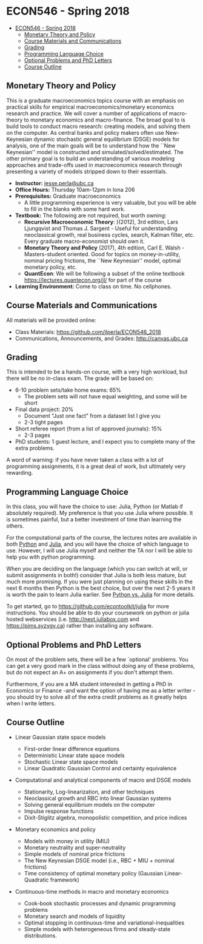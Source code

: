 # ECON546 - Spring 2018
- [ECON546 - Spring 2018](#econ546---spring-2018)
    - [Monetary Theory and Policy](#monetary-theory-and-policy)
    - [Course Materials and Communications](#course-materials-and-communications)
    - [Grading](#grading)
    - [Programming Language Choice](#programming-language-choice)
    - [Optional Problems and PhD Letters](#optional-problems-and-phd-letters)
    - [Course Outline](#course-outline)

## Monetary Theory and Policy
This is a graduate macroeconomics topics course with an emphasis on practical skills for empirical macroeconomics/monetary economics research and practice.  We will cover a number of applications of macro-theory to monetary economics and macro-finance.  The broad goal to is build tools to conduct macro research: creating models, and solving them on the computer.  As central banks and policy makers often use New-Keynesian dynamic stochastic general equilibrium (DSGE) models for analysis, one  of the main goals will be to understand how the ``New Keynesian'' model is constructed and simulated/solved/estimated.  The other primary goal is to build an understanding of various modeling approaches and trade-offs used in macroeconomics research through presenting a variety of models stripped down to their essentials.

- **Instructor:** jesse.perla@ubc.ca
- **Office Hours:** Thursday 10am-12pm in Iona 206
- **Prerequisites:** Graduate macroeconomics 
  - A little programming experience is very valuable, but you will be able to fill in the blanks with some hard work.
- **Textbook:** The following are not required, but worth owning:
  - **Recursive Macroeconomic Theory**: }(2012), 3rd edition, Lars Ljungqvist and Thomas J. Sargent - Useful for understanding neoclassical growth, real business cycles, search, Kalman filter, etc.  Every graduate macro-economist should own it.
  - **Monetary Theory and Policy** (2017), 4th edition, Carl E. Walsh - Masters-student oriented.  Good for topics on money-in-utility, nominal pricing frictions, the ``New Keynesian'' model, optimal monetary policy, etc.
  - **QuantEcon**: We will be following a subset of the online textbook https://lectures.quantecon.org/jl/ for part of the course
- **Learning Environment:** Come to class on time.   No cellphones.

## Course Materials and Communications
All materials will be provided online:
- Class Materials: https://github.com/jlperla/ECON546_2018
- Communications, Announcements, and Grades: http://canvas.ubc.ca

## Grading
This is intended to be a hands-on course, with a very high workload, but there will be no in-class exam.  The grade will be based on:

- 6-10 problem sets/take home exams: 65%
  - The problem sets will not have equal weighting, and some will be short
- Final data project: 20%
  - Document "Just one fact" from a dataset list I give you
  - 2-3 tight pages
- Short referee report (from a list of approved journals): 15\%
  - 2-3 pages
- PhD students: 1 guest lecture, and I expect you to complete many of the extra problems.

A word of warning: if you have never taken a class with a lot of programming assignments, it is a great deal of work, but ultimately very rewarding.

## Programming Language Choice

In this class, you will have the choice to use: Julia, Python (or Matlab if absolutely required).  My preference is that you use Julia where possible.  It is sometimes painful, but a better investment of time than learning the others.

For the computational parts of the course, the lectures notes are available in both [Python](https://lectures.quantecon.org/py/) and [Julia](https://lectures.quantecon.org/jl/), and you will have the choice of which language to use.  However, I will use Julia myself and neither the TA nor I will be able to help you with python programming.

When you are deciding on the language (which you can switch at will, or submit assignments in both!) consider that Julia is both less mature, but much more promising.  If you were just planning on using these skills in the next 6 months then Python is the best choice, but over the next 2-5 years it is worth the pain to learn Julia earlier.  See [Python vs. Julia](https://lectures.quantecon.org/about_lectures.html#python-or-julia) for more details.

To get started, go to https://github.com/econtoolkit/julia for more instructions.  You should be able to do your coursework on python or julia hosted webservices (i.e. http://next.juliabox.com and https://pims.syzygy.ca) rather than installing any software.

## Optional Problems and PhD Letters

On most of the problem sets, there will be a few `optional' problems.  You can get a very good mark in the class without doing any of these problems, but do not expect an A+ on assignments if you don't attempt them.

Furthermore, if you are a MA student interested in getting a PhD in Economics or Finance -and want the option of having me as a letter writer - you should try to solve all of the extra credit problems as it greatly helps when I write letters.

## Course Outline

- Linear Gaussian state space models

  - First-order linear difference equations
  - Deterministic Linear state space models
  - Stochastic Linear state space models
  - Linear Quadratic Gaussian Control and certainty equivalence

- Computational and analytical components of macro and DSGE models
  - Stationarity, Log-linearization, and other techniques
  - Neoclassical growth and RBC into linear Gaussian systems
  - Solving general equilibrium models on the computer
  - Impulse response functions
  - Dixit-Stiglitz algebra, monopolistic competition, and price indices

- Monetary economics and policy
  - Models with money in utility (MIU)
  - Monetary neutrality and super-neutrality
  - Simple models of nominal price frictions
  - The New Keynesian DSGE model (i.e., RBC + MIU + nominal frictions)
  - Time consistency of optimal monetary policy (Gaussian Linear-Quadratic framework)

- Continuous-time methods in macro and monetary economics
  - Cook-book stochastic processes and dynamic programming problems
  - Monetary search and models of liquidity
  - Optimal stopping in continuous-time and variational-inequalities
  - Simple models with heterogeneous firms and steady-state distributions.
